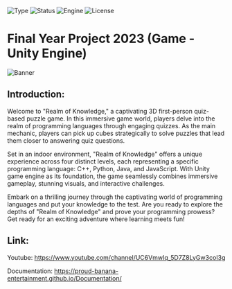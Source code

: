 ![Type](https://badgen.net/badge/Type/FinalYearProject/yellow)
![Status](https://badgen.net/badge/Status/Pre-release/orange?icon=github)
![Engine](https://badgen.net/badge/Engine/Unity/blue)
![License](https://badgen.net/badge/license/MIT/green)

# **Final Year Project 2023 (Game - Unity Engine)**
![Banner](https://user-images.githubusercontent.com/101796812/246610493-1a4783d3-3aa2-4878-a052-423a4b331307.png)

## **Introduction:**
Welcome to "Realm of Knowledge," a captivating 3D first-person quiz-based puzzle game. In this immersive game world, players delve into the realm of programming languages through engaging quizzes. As the main mechanic, players can pick up cubes strategically to solve puzzles that lead them closer to answering quiz questions.

Set in an indoor environment, "Realm of Knowledge" offers a unique experience across four distinct levels, each representing a specific programming language: C++, Python, Java, and JavaScript. With Unity game engine as its foundation, the game seamlessly combines immersive gameplay, stunning visuals, and interactive challenges.

Embark on a thrilling journey through the captivating world of programming languages and put your knowledge to the test. Are you ready to explore the depths of "Realm of Knowledge" and prove your programming prowess? Get ready for an exciting adventure where learning meets fun!

## **Link:**
Youtube: https://www.youtube.com/channel/UC6VmwIq_5D7Z8LyGw3coI3g

Documentation: https://proud-banana-entertainment.github.io/Documentation/
